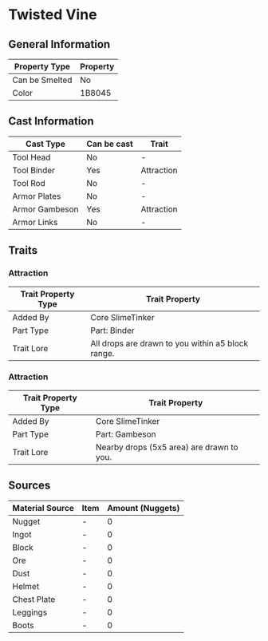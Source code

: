 # Twisted Vine

## General Information

| Property Type  | Property |
| -------------- | -------- |
| Can be Smelted | No       |
| Color          | 1B8045   |

## Cast Information

| Cast Type      | Can be cast | Trait      |
| -------------- | ----------- | ---------- |
| Tool Head      | No          | -          |
| Tool Binder    | Yes         | Attraction |
| Tool Rod       | No          | -          |
| Armor Plates   | No          | -          |
| Armor Gambeson | Yes         | Attraction |
| Armor Links    | No          | -          |

## Traits

### Attraction

| Trait Property Type | Trait Property                                    |
| ------------------- | ------------------------------------------------- |
| Added By            | Core SlimeTinker                                  |
| Part Type           | Part: Binder                                      |
| Trait Lore          | All drops are drawn to you within a5 block range. |

### Attraction

| Trait Property Type | Trait Property                            |
| ------------------- | ----------------------------------------- |
| Added By            | Core SlimeTinker                          |
| Part Type           | Part: Gambeson                            |
| Trait Lore          | Nearby drops (5x5 area) are drawn to you. |

## Sources

| Material Source | Item | Amount (Nuggets) |
| --------------- | ---- | ---------------- |
| Nugget          | -    | 0                |
| Ingot           | -    | 0                |
| Block           | -    | 0                |
| Ore             | -    | 0                |
| Dust            | -    | 0                |
| Helmet          | -    | 0                |
| Chest Plate     | -    | 0                |
| Leggings        | -    | 0                |
| Boots           | -    | 0                |

